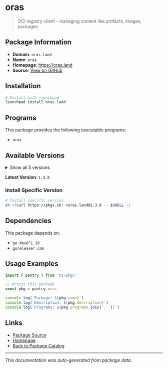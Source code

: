 # oras

> OCI registry client - managing content like artifacts, images, packages

## Package Information

- **Domain**: `oras.land`
- **Name**: `oras`
- **Homepage**: https://oras.land
- **Source**: [View on GitHub](https://github.com/pkgxdev/pantry/tree/main/projects/oras.land/package.yml)

## Installation

```bash
# Install with launchpad
launchpad install oras.land
```

## Programs

This package provides the following executable programs:

- `oras`

## Available Versions

<details>
<summary>Show all 5 versions</summary>

- `1.3.0`, `1.2.3`, `1.2.2`, `1.2.1`, `1.2.0`

</details>

**Latest Version**: `1.3.0`

### Install Specific Version

```bash
# Install specific version
sh <(curl https://pkgx.sh) +oras.land@1.3.0 -- $SHELL -i
```

## Dependencies

This package depends on:

- `go.dev@^1.19`
- `goreleaser.com`

## Usage Examples

```typescript
import { pantry } from 'ts-pkgx'

// Access this package
const pkg = pantry.oras

console.log(`Package: ${pkg.name}`)
console.log(`Description: ${pkg.description}`)
console.log(`Programs: ${pkg.programs.join(', ')}`)
```

## Links

- [Package Source](https://github.com/pkgxdev/pantry/tree/main/projects/oras.land/package.yml)
- [Homepage](https://oras.land)
- [Back to Package Catalog](../../package-catalog.md)

---

*This documentation was auto-generated from package data.*
